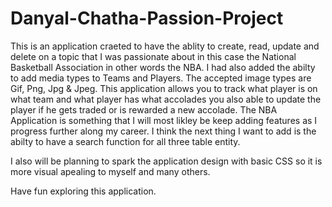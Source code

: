 # Danyal-Chatha-Passion-Project

This is an application craeted to have the ablity to create, read, update and delete on a topic that I was passionate about in this case the National Basketball Association in other words the NBA. I had also added the abilty to add media types to Teams and Players. The accepted image types are Gif, Png, Jpg & Jpeg. This application allows you to track what player is on what team and what player has what accolades you also able to update the player if he gets traded or is rewarded a new accolade.
The NBA Application is something that I will most likley be keep adding features as I progress further along my career. I think the next thing I want to add is the abilty to have a search function for all three table entity.

I also will be planning to spark the application design with basic CSS so it is more visual apealing to myself and many others.

Have fun exploring this application.

